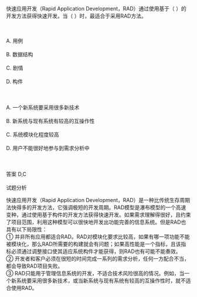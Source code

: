 <div class="detail lh2"><p>
快速应用开发（Rapid Application Development，RAD）通过使用基于（  ）的开发方法获得快速开发。当（  ）时，最适合于采用RAD方法。</p><br/><br/>A. 用例<br/><br/>B. 数据结构<br/><br/>C. 剧情<br/><br/>D. 构件<br/><br/><br/><br/>A. 一个新系统要采用很多新技术<br/><br/>B. 新系统与现有系统有较高的互操作性<br/><br/>C. 系统模块化程度较高<br/><br/>D. 用户不能很好地参与到需求分析中<br/><br/><br/><br/>答案 D,C<br/><br/>试题分析<br/><p></p><p>
快速应用开发（Rapid Application Development，RAD）是一种比传统生存周期法快得多的开发方法，它强调极短的开发周期。RAD模型是瀑布模型的一个高速变种，通过使用基于构件的开发方法获得快速开发。如果需求理解得很好，且约束了项目范围，利用这种模型可以很快地开发出功能完善的信息系统。但是RAD也具有以下局限性：<br/>
① 并非所有应用都适合RAD。RAD对模块化要求比较高，如果有哪一项功能不能被模块化，那么RAD所需要的构建就会有问题；如果高性能是一个指标，且该指标必须通过调整接口使其适应系统构件才能获得，则RAD也有可能不能奏效。<br/>
② 开发者和客户必须在很短的时间完成一系列的需求分析，任何一方配合不当，都会导致RAD项目失败。<br/>
③ RAD只能用于管理信息系统的开发，不适合技术风险很高的情况。例如，当一个新系统要采用很多新技术，或当新系统与现有系统有较高的互操作性时，就不适合使用RAD。</p></div>